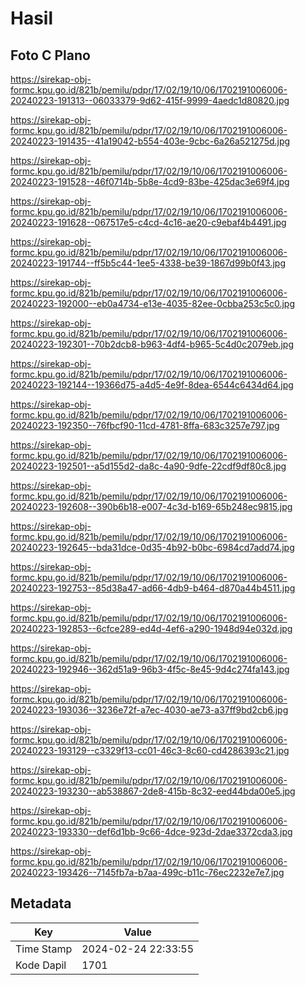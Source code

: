 # Hasil

## Foto C Plano

https://sirekap-obj-formc.kpu.go.id/821b/pemilu/pdpr/17/02/19/10/06/1702191006006-20240223-191313--06033379-9d62-415f-9999-4aedc1d80820.jpg

https://sirekap-obj-formc.kpu.go.id/821b/pemilu/pdpr/17/02/19/10/06/1702191006006-20240223-191435--41a19042-b554-403e-9cbc-6a26a521275d.jpg

https://sirekap-obj-formc.kpu.go.id/821b/pemilu/pdpr/17/02/19/10/06/1702191006006-20240223-191528--46f0714b-5b8e-4cd9-83be-425dac3e69f4.jpg

https://sirekap-obj-formc.kpu.go.id/821b/pemilu/pdpr/17/02/19/10/06/1702191006006-20240223-191628--067517e5-c4cd-4c16-ae20-c9ebaf4b4491.jpg

https://sirekap-obj-formc.kpu.go.id/821b/pemilu/pdpr/17/02/19/10/06/1702191006006-20240223-191744--ff5b5c44-1ee5-4338-be39-1867d99b0f43.jpg

https://sirekap-obj-formc.kpu.go.id/821b/pemilu/pdpr/17/02/19/10/06/1702191006006-20240223-192000--eb0a4734-e13e-4035-82ee-0cbba253c5c0.jpg

https://sirekap-obj-formc.kpu.go.id/821b/pemilu/pdpr/17/02/19/10/06/1702191006006-20240223-192301--70b2dcb8-b963-4df4-b965-5c4d0c2079eb.jpg

https://sirekap-obj-formc.kpu.go.id/821b/pemilu/pdpr/17/02/19/10/06/1702191006006-20240223-192144--19366d75-a4d5-4e9f-8dea-6544c6434d64.jpg

https://sirekap-obj-formc.kpu.go.id/821b/pemilu/pdpr/17/02/19/10/06/1702191006006-20240223-192350--76fbcf90-11cd-4781-8ffa-683c3257e797.jpg

https://sirekap-obj-formc.kpu.go.id/821b/pemilu/pdpr/17/02/19/10/06/1702191006006-20240223-192501--a5d155d2-da8c-4a90-9dfe-22cdf9df80c8.jpg

https://sirekap-obj-formc.kpu.go.id/821b/pemilu/pdpr/17/02/19/10/06/1702191006006-20240223-192608--390b6b18-e007-4c3d-b169-65b248ec9815.jpg

https://sirekap-obj-formc.kpu.go.id/821b/pemilu/pdpr/17/02/19/10/06/1702191006006-20240223-192645--bda31dce-0d35-4b92-b0bc-6984cd7add74.jpg

https://sirekap-obj-formc.kpu.go.id/821b/pemilu/pdpr/17/02/19/10/06/1702191006006-20240223-192753--85d38a47-ad66-4db9-b464-d870a44b4511.jpg

https://sirekap-obj-formc.kpu.go.id/821b/pemilu/pdpr/17/02/19/10/06/1702191006006-20240223-192853--6cfce289-ed4d-4ef6-a290-1948d94e032d.jpg

https://sirekap-obj-formc.kpu.go.id/821b/pemilu/pdpr/17/02/19/10/06/1702191006006-20240223-192946--362d51a9-96b3-4f5c-8e45-9d4c274fa143.jpg

https://sirekap-obj-formc.kpu.go.id/821b/pemilu/pdpr/17/02/19/10/06/1702191006006-20240223-193036--3236e72f-a7ec-4030-ae73-a37ff9bd2cb6.jpg

https://sirekap-obj-formc.kpu.go.id/821b/pemilu/pdpr/17/02/19/10/06/1702191006006-20240223-193129--c3329f13-cc01-46c3-8c60-cd4286393c21.jpg

https://sirekap-obj-formc.kpu.go.id/821b/pemilu/pdpr/17/02/19/10/06/1702191006006-20240223-193230--ab538867-2de8-415b-8c32-eed44bda00e5.jpg

https://sirekap-obj-formc.kpu.go.id/821b/pemilu/pdpr/17/02/19/10/06/1702191006006-20240223-193330--def6d1bb-9c66-4dce-923d-2dae3372cda3.jpg

https://sirekap-obj-formc.kpu.go.id/821b/pemilu/pdpr/17/02/19/10/06/1702191006006-20240223-193426--7145fb7a-b7aa-499c-b11c-76ec2232e7e7.jpg


## Metadata

| Key        | Value               |
| ---------- | ------------------- |
| Time Stamp | 2024-02-24 22:33:55 |
| Kode Dapil | 1701                |



